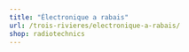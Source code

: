 ```yaml
---
title: "Électronique a rabais"
url: /trois-rivieres/electronique-a-rabais/
shop: radiotechnics
---
```

